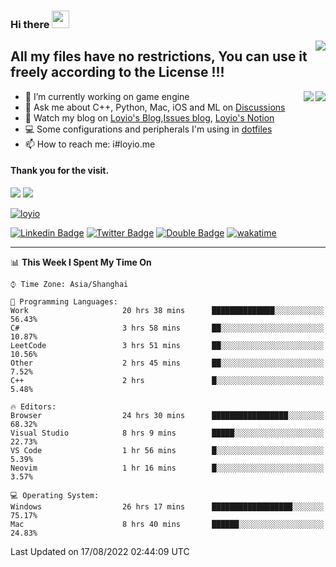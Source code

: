 <h3 align="left">Hi there <img src="https://media.giphy.com/media/hvRJCLFzcasrR4ia7z/giphy.gif" width="28"></h3>
<a align="right" href="https://github.com/loyio/loyio/blob/master/STAR/README.md"><img align="right" src="https://img.shields.io/badge/LOYIO-STAR-green" /></a>

## All my files have no restrictions, You can use it freely according to the License !!!

<a href="https://github.com/loyio#gh-light-mode-only">
     <img align="right"  src="https://loy-readme.vercel.app/api/top-langs/?username=loyio&langs_count=6&hide=css,html,jupyter%20notebook" />
</a>

<a href="https://github.com/loyio#gh-dark-mode-only">
  <img align="right"  src="https://loy-readme.vercel.app/api/top-langs/?username=loyio&langs_count=6&theme=slateorange&hide=css,html,jupyter%20notebook" />
</a>



- 🔭 I’m currently working on game engine
- 💬 Ask me about C++, Python, Mac, iOS and ML on [Discussions](https://github.com/loyio/blog/discussions)
- 📔 Watch my blog on [Loyio's Blog](https://loyio.me),[Issues blog](https://github.com/loyio/blog/issues), [Loyio's Notion](https://loyio.notion.site/loyio/Loyio-s-Dashboard-2f56bd29222a445ea9d9e8802a1ac83b)
- 💻 Some configurations and peripherals I'm using in [dotfiles](https://github.com/loyio/dotfiles)
- 📫 How to reach me: i#loyio.me


#### Thank you for the visit.
<img src="http://profile-counter.glitch.me/loyio/count.svg" />

<img src="https://loy-readme.vercel.app/api?username=loyio&show_icons=true&hide=stars&include_all_commits=true&hide_title=true&theme=slateorange" />

     

[![loyio](https://github-profile-trophy.vercel.app/?username=loyio&theme=onedark&column=4)](https://github.com/loyio)

[![Linkedin Badge](https://img.shields.io/badge/-@loyio-0077b5?style=flat-square&logo=Linkedin&logoColor=white&labelColor=0077b5&link=https://www.linkedin.com/in/loyio-hex-363172158/)](https://www.linkedin.com/in/loyio-hex-363172158/)
[![Twitter Badge](https://img.shields.io/badge/-@loyiome-1ca0f1?style=flat-square&labelColor=1ca0f1&logo=twitter&logoColor=white&link=https://twitter.com/loyiome)](https://twitter.com/loyiome)
[![Double Badge](https://img.shields.io/badge/@loyio-007722?style=flat&logo=Douban&logoColor=white)](https://www.douban.com/people/susmote)
[![wakatime](https://wakatime.com/badge/user/c0ddc104-5a20-41d1-ab9a-c4d9ea20a4d9.svg)](https://wakatime.com/@c0ddc104-5a20-41d1-ab9a-c4d9ea20a4d9)

-------
<!--START_SECTION:waka-->
📊 **This Week I Spent My Time On** 

```text
⌚︎ Time Zone: Asia/Shanghai

💬 Programming Languages: 
Work                     20 hrs 38 mins      ██████████████░░░░░░░░░░░   56.43% 
C#                       3 hrs 58 mins       ██░░░░░░░░░░░░░░░░░░░░░░░   10.87% 
LeetCode                 3 hrs 51 mins       ██░░░░░░░░░░░░░░░░░░░░░░░   10.56% 
Other                    2 hrs 45 mins       ██░░░░░░░░░░░░░░░░░░░░░░░   7.52% 
C++                      2 hrs               █░░░░░░░░░░░░░░░░░░░░░░░░   5.48%

🔥 Editors: 
Browser                  24 hrs 30 mins      █████████████████░░░░░░░░   68.32% 
Visual Studio            8 hrs 9 mins        █████░░░░░░░░░░░░░░░░░░░░   22.73% 
VS Code                  1 hr 56 mins        █░░░░░░░░░░░░░░░░░░░░░░░░   5.39% 
Neovim                   1 hr 16 mins        █░░░░░░░░░░░░░░░░░░░░░░░░   3.57%

💻 Operating System: 
Windows                  26 hrs 17 mins      ██████████████████░░░░░░░   75.17% 
Mac                      8 hrs 40 mins       ██████░░░░░░░░░░░░░░░░░░░   24.83%

```


 Last Updated on 17/08/2022 02:44:09 UTC
<!--END_SECTION:waka-->
